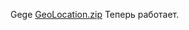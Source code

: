 Gege
[GeoLocation.zip](https://github.com/user-attachments/files/17720819/GeoLocation.zip)
Теперь работает.
